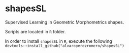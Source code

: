 # shapesSL
Supervised Learning in Geometric Morphometrics shapes.

Scripts are located in `R` folder.

In order to install `shapesSL` in `R`, execute the following  `devtools::install_github("alvaroperezromero/shapesSL")`
